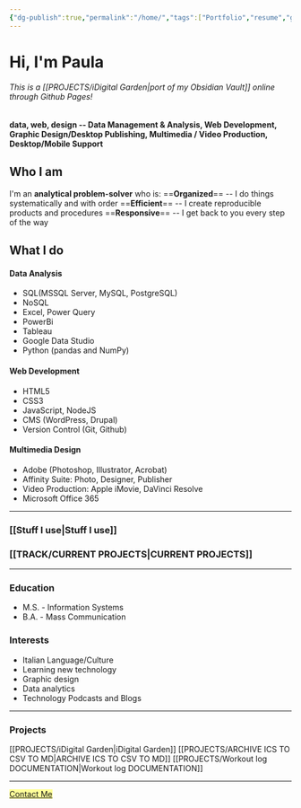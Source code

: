 ```yaml
---
{"dg-publish":true,"permalink":"/home/","tags":["Portfolio","resume","gardenEntry","gardenEntry","gardenEntry","gardenEntry"],"created":"2024-02-17T15:34:00","updated":"2024-04-11T15:34:00"}
---
```


# Hi, I'm Paula

###### This is a [[PROJECTS/iDigital Garden\|port of my Obsidian Vault]] online through Github Pages!
#### data, web, design -- Data Management & Analysis, Web Development, Graphic Design/Desktop Publishing, Multimedia / Video Production, Desktop/Mobile Support

## Who I am
I'm an **analytical problem-solver** who is:
	==**Organized**== -- I do things systematically and with order
	==**Efficient**== -- I create reproducible products and procedures
	==**Responsive**== -- I get back to you every step of the way
## What I do
#### Data Analysis
- SQL(MSSQL Server, MySQL, PostgreSQL)
- NoSQL
- Excel, Power Query
- PowerBi
- Tableau
- Google Data Studio
- Python (pandas and NumPy)
#### Web Development
 - HTML5
 - CSS3
 - JavaScript, NodeJS
 - CMS (WordPress, Drupal)
 - Version Control (Git, Github)
#### Multimedia Design
- Adobe (Photoshop, Illustrator, Acrobat)
- Affinity Suite: Photo, Designer, Publisher
- Video Production: Apple iMovie, DaVinci Resolve
- Microsoft Office 365
---
### [[Stuff I use\|Stuff I use]]

### [[TRACK/CURRENT PROJECTS\|CURRENT PROJECTS]]

---



### Education
- M.S. - Information Systems
- B.A. - Mass Communication
### Interests
- Italian Language/Culture
- Learning new technology
- Graphic design
- Data analytics
- Technology Podcasts and Blogs
---
### Projects
[[PROJECTS/iDigital Garden\|iDigital Garden]]
[[PROJECTS/ARCHIVE ICS TO CSV TO MD\|ARCHIVE ICS TO CSV TO MD]]
[[PROJECTS/Workout log DOCUMENTATION\|Workout log DOCUMENTATION]]

---
<mark style="background: #FFFF99;"><a href="mailto:psf@duck.com?subject=PSF-Portfolio-Inquiry">Contact Me</a></mark>



